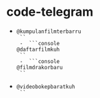 # code-telegram
-  ```console  
   @kumpulanfilmterbarru
    ``
    -  ```console  
   @daftarfilmkuh
    ``
    -  ```console  
   @filmdrakorbaru
    ``
-  ```console  
   @videobokepbaratkuh
    ``
    
